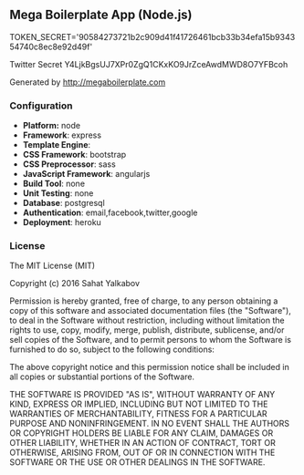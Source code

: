 ## Mega Boilerplate App (Node.js)


TOKEN_SECRET='90584273721b2c909d41f41726461bcb33b34efa15b934354740c8ec8e92d49f'

Twitter Secret
Y4LjkBgsUJ7XPr0ZgQ1CKxKO9JrZceAwdMWD8O7YFBcoh

Generated by http://megaboilerplate.com

### Configuration
- **Platform:** node
- **Framework**: express
- **Template Engine**:
- **CSS Framework**: bootstrap
- **CSS Preprocessor**: sass
- **JavaScript Framework**: angularjs
- **Build Tool**: none
- **Unit Testing**: none
- **Database**: postgresql
- **Authentication**: email,facebook,twitter,google
- **Deployment**: heroku

### License
The MIT License (MIT)

Copyright (c) 2016 Sahat Yalkabov

Permission is hereby granted, free of charge, to any person obtaining a copy of this software and associated documentation files (the "Software"), to deal in the Software without restriction, including without limitation the rights to use, copy, modify, merge, publish, distribute, sublicense, and/or sell copies of the Software, and to permit persons to whom the Software is furnished to do so, subject to the following conditions:

The above copyright notice and this permission notice shall be included in all copies or substantial portions of the Software.

THE SOFTWARE IS PROVIDED "AS IS", WITHOUT WARRANTY OF ANY KIND, EXPRESS OR IMPLIED, INCLUDING BUT NOT LIMITED TO THE WARRANTIES OF MERCHANTABILITY, FITNESS FOR A PARTICULAR PURPOSE AND NONINFRINGEMENT. IN NO EVENT SHALL THE AUTHORS OR COPYRIGHT HOLDERS BE LIABLE FOR ANY CLAIM, DAMAGES OR OTHER LIABILITY, WHETHER IN AN ACTION OF CONTRACT, TORT OR OTHERWISE, ARISING FROM, OUT OF OR IN CONNECTION WITH THE SOFTWARE OR THE USE OR OTHER DEALINGS IN THE SOFTWARE.
